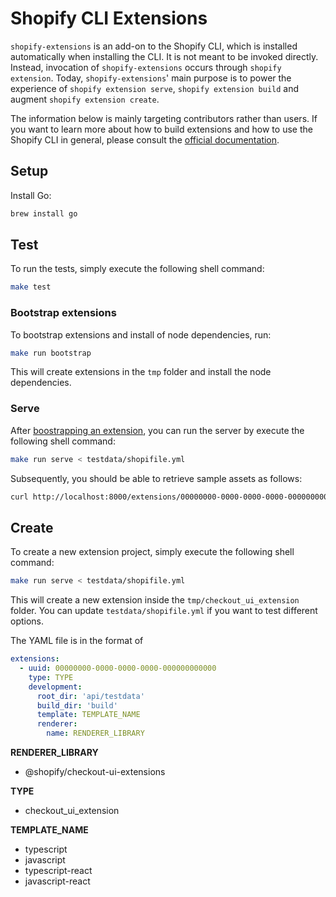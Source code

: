 # Shopify CLI Extensions

`shopify-extensions` is an add-on to the Shopify CLI, which is installed automatically when installing the CLI. It is not meant to be invoked directly. Instead, invocation of `shopify-extensions` occurs through `shopify extension`. Today, `shopify-extensions`' main purpose is to power the experience of `shopify extension serve`, `shopify extension build` and augment `shopify extension create`.

The information below is mainly targeting contributors rather than users. If you want to learn more about how to build extensions and how to use the Shopify CLI in general, please consult the [official documentation](https://shopify.dev/apps/tools/cli).

## Setup

Install Go:

```sh
brew install go
```

## Test

To run the tests, simply execute the following shell command:

```sh
make test
```

### Bootstrap extensions

To bootstrap extensions and install of node dependencies, run:

```sh
make run bootstrap
```

This will create extensions in the `tmp` folder and install the node dependencies.

### Serve

After [boostrapping an extension](#bootstrap-an-extension), you can run the server by execute the following shell command:

```sh
make run serve < testdata/shopifile.yml
```

Subsequently, you should be able to retrieve sample assets as follows:

```sh
curl http://localhost:8000/extensions/00000000-0000-0000-0000-000000000000/assets/index.js
```

## Create

To create a new extension project, simply execute the following shell command:

```sh
make run serve < testdata/shopifile.yml
```

This will create a new extension inside the `tmp/checkout_ui_extension` folder. You can update `testdata/shopifile.yml` if you want to test different options.

The YAML file is in the format of

```yml
extensions:
  - uuid: 00000000-0000-0000-0000-000000000000
    type: TYPE
    development:
      root_dir: 'api/testdata'
      build_dir: 'build'
      template: TEMPLATE_NAME
      renderer:
        name: RENDERER_LIBRARY
```

**RENDERER_LIBRARY**

- @shopify/checkout-ui-extensions

**TYPE**

- checkout_ui_extension

**TEMPLATE_NAME**

- typescript
- javascript
- typescript-react
- javascript-react
